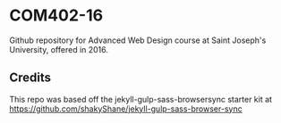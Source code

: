 COM402-16
=============================

Github repository for Advanced Web Design course at Saint Joseph's University, offered in 2016.  

## Credits

This repo was based off the jekyll-gulp-sass-browsersync starter kit at https://github.com/shakyShane/jekyll-gulp-sass-browser-sync